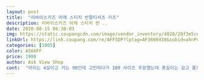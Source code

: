 ```yaml
---
layout: post 
title:  "리바이스키즈 어깨 스티치 반팔티셔츠 키즈" 
description: 리바이스키즈 어깨 스티치 반 ..
date: 2020-08-15 06:30:03 
img: https://static.coupangcdn.com/image/vendor_inventory/4028/28f3e5ce468f9262b20dc4b49320c0a26cabe706430de3954c593f65b8a7.jpg 
linkUrl: https://link.coupang.com/re/AFFSDP?lptag=AF3600438&subid=ahnPublicAsk&pageKey=203023663&itemId=594991758&vendorItemId=4558037542&traceid=V0-113-d234d50805186485 
categories: [1005] 
color: A566FF 
price: 1900 
author: Ask View Shop 
cont:  "아이는 4살이고 키는 90인데 고민하다가 100 사이즈 주문했는데 총길이는 길고 품도 넉넉해서 내년까지 입어도 될것같아요<br/>이가격에 재질도 좋구색감도 예뻐요<br/>" 
---
```

